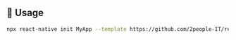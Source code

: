 ## 🚀 Usage

```sh
npx react-native init MyApp --template https://github.com/2people-IT/react-native-template-mobx.git
```